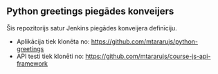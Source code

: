 ## Python greetings piegādes konveijers

Šis repozitorijs satur Jenkins piegādes konveijera definīciju.

- Aplikācija tiek klonēta no: https://github.com/mtararujs/python-greetings  
- API testi tiek klonēti no: https://github.com/mtararujs/course-js-api-framework  
